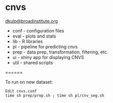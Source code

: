 # cnvs

dkulp@broadinstitute.org

* conf - configuration files
* eval - plots and stats
* lib - R libraries
* pl - pipeline for predicting cnvs
* prep - data prep, transformation, filtering, etc.
* ui - shiny app for displaying CNVS
* util - shared scripts

======

To run on new dataset:

```
Edit cnvs.conf
time sh prep/prep.sh ; time sh pl/cnv_seg.sh 
```
